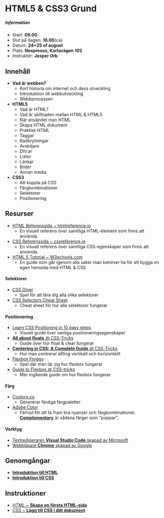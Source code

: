 # HTML5 & CSS3 Grund

##### Information
* Start: **09.00**
* Slut på dagen: **16.00**(ca)
* Datum: **24+25 of august**
* Plats: **Nespresso, Karlavägen 102**
* Instruktör: **Jesper Orb**


## Innehåll

* **Vad är webben?**
  * Kort historia om internet och dess utveckling
  * Introduktion till webbutveckling
  * Webbprocessen
* **HTML5**
  * Vad är HTML?
  * Vad är skillnaden mellan HTML & HTML5
  * När använder man HTML
  * Skapa HTML dokument
  * Praktisk HTML
  * Taggar
  * Radbrytningar
  * Avskiljare
  * DIV:ar
  * Listor
  * Länkar
  * Bilder
  * Annan media
* **CSS3**
  * Att koppla på CSS
  * Färgkombinationer
  * Selektorer
  * Positionering

## Resurser

* [HTML Referenssida ~ htmlreference.io](http://htmlreference.io/)
  * En visuell referens över samtliga HTML-element som finns att använda.  
* [CSS Referenssida ~ cssreference.io](http://cssreference.io/)
  * En visuell referens över samtliga CSS-egenskaper som finns att använda.
* [HTML 5 Tutorial ~ W3schools.com](https://www.w3schools.com/html/default.asp)
  * En guide som går igenom alla saker man behöver ha för att bygga en egen hemsida med HTML & CSS

#### Selektorer
* [CSS Diner](https://flukeout.github.io/)
  * Spel för att lära dig alla olika selektorer
* [CSS Selectors Cheat Sheet](http://www.cheetyr.com/css-selectors)
  * Cheat sheet för hur alla selektorer fungerar

#### Positionering
* [Learn CSS Positioning in 10 easy steps](http://www.barelyfitz.com/screencast/html-training/css/positioning/)
  * Visuell guide över vanliga positioneringsegenskaper
* [**All about floats** @ CSS-Tricks](https://css-tricks.com/all-about-floats/)
  * Guide över hur float & clear fungerar
* [**Centering in CSS: A Complete Guide** @ CSS-Tricks](https://css-tricks.com/centering-css-complete-guide/)
  * Hur man centrerar allting vertikalt och horizontellt 
* [Flexbox Froggy](http://flexboxfroggy.com/)
  * Spel där man lär sig hur flexbox fungerar
* [Guide to Flexbox @ CSS-tricks](https://css-tricks.com/snippets/css/a-guide-to-flexbox/)
  * Mer ingående guide om hur flexbox fungerar

#### Färg

* [Coolors.co](https://coolors.co/)
  * Genererar färdiga färgpaletter
* [Adobe Color](https://color.adobe.com/) 
  * Färhjul för att ta fram bra nyanser och färgkombinationer. [**Complementary**](https://en.wikipedia.org/wiki/Complementary_colors) är sådana färger som "poppar".

#### Verktyg
 * [Textredigeraren __Visual Studio Code__ skapad av Microsoft](https://code.visualstudio.com/)
 * [Webbläsare __Chrome__ skapad av Google](https://www.google.com/chrome/browser/desktop/index.html)

## Genomgångar

* [__Introduktion till HTML__](html-intro.html)
* [__Introduktion till CSS__](css-intro.html)

## Instruktioner

* [HTML ~ __Skapa en första HTML-sida__](skapa-html-sida.html)
* [CSS  ~ __Lägg till CSS i ditt dokument__](lagg-till-css.html)
